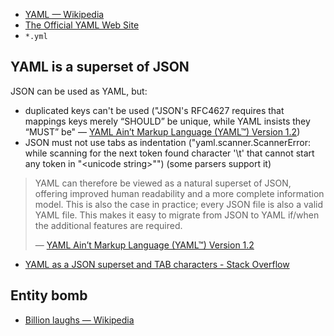 - [YAML — Wikipedia](https://en.wikipedia.org/wiki/YAML)
- [The Official YAML Web Site](http://yaml.org/)
- `*.yml`

## YAML is a superset of JSON

JSON can be used as YAML, but:

- duplicated keys can't be used ("JSON's RFC4627 requires that mappings keys merely “SHOULD” be unique, while YAML insists they “MUST” be" — [YAML Ain’t Markup Language (YAML™) Version 1.2](https://yaml.org/spec/1.2-old/spec.html#id2759572))
- JSON must not use tabs as indentation ("yaml.scanner.ScannerError: while scanning for the next token found character '\t' that cannot start any token in "&lt;unicode string&gt;"") (some parsers support it)

> YAML can therefore be viewed as a natural superset of JSON, offering improved human readability and a more complete information model. This is also the case in practice; every JSON file is also a valid YAML file. This makes it easy to migrate from JSON to YAML if/when the additional features are required.
>
> — [YAML Ain’t Markup Language (YAML™) Version 1.2](https://yaml.org/spec/1.2-old/spec.html#id2759572)

- [YAML as a JSON superset and TAB characters - Stack Overflow](https://stackoverflow.com/questions/25974485/yaml-as-a-json-superset-and-tab-characters)

## Entity bomb

- [Billion laughs — Wikipedia](https://en.wikipedia.org/wiki/Billion_laughs)
